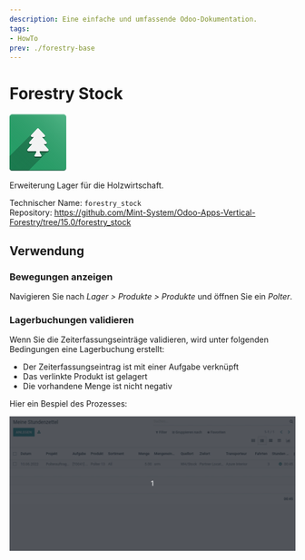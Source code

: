 ```yaml
---
description: Eine einfache und umfassende Odoo-Dokumentation.
tags:
- HowTo
prev: ./forestry-base
---
```

# Forestry Stock
![icons_odoo_forestry_base](assets/icons_odoo_forestry_base.png)

Erweiterung Lager für die Holzwirtschaft.

Technischer Name: `forestry_stock`\
Repository: <https://github.com/Mint-System/Odoo-Apps-Vertical-Forestry/tree/15.0/forestry_stock>

## Verwendung

### Bewegungen anzeigen

Navigieren Sie nach *Lager > Produkte > Produkte* und öffnen Sie ein *Polter*.

### Lagerbuchungen validieren

Wenn Sie die Zeiterfassungseinträge validieren, wird unter folgenden Bedingungen eine Lagerbuchung erstellt:
* Der Zeiterfassungseintrag ist mit einer Aufgabe verknüpft
* Das verlinkte Produkt ist gelagert
* Die vorhandene Menge ist nicht negativ

Hier ein Bespiel des Prozesses:

![Forestry Stock](assets/Forestry%20Stock.gif)